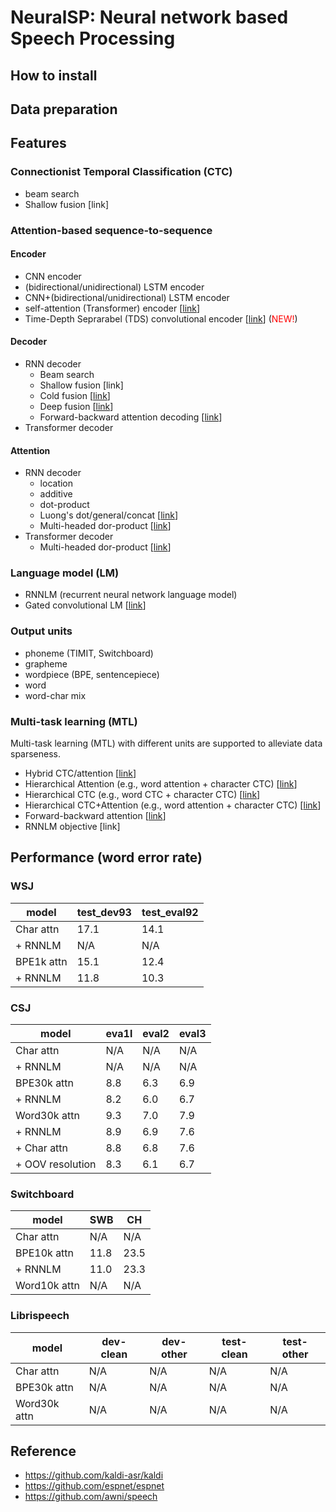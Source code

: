 # NeuralSP: Neural network based Speech Processing

## How to install

## Data preparation

## Features
### Connectionist Temporal Classification (CTC)
  - beam search
  - Shallow fusion [link]

### Attention-based sequence-to-sequence
#### Encoder
  - CNN encoder
  - (bidirectional/unidirectional) LSTM encoder
  - CNN+(bidirectional/unidirectional) LSTM encoder
  - self-attention (Transformer) encoder [[link](https://arxiv.org/abs/1706.03762)]
  - Time-Depth Seprarabel (TDS) convolutional encoder [[link](https://arxiv.org/abs/1904.02619)] (<font color="Red">NEW!</font>)

#### Decoder
  - RNN decoder
    - Beam search
    - Shallow fusion [link]
    - Cold fusion [[link](https://arxiv.org/abs/1708.06426)]
    - Deep fusion [[link](https://arxiv.org/abs/1503.03535)]
    - Forward-backward attention decoding [[link](https://www.isca-speech.org/archive/Interspeech_2018/pdfs/1160.pdf)]
    <!-- - cache -->
  - Transformer decoder

#### Attention
  - RNN decoder
    - location
    - additive
    - dot-product
    - Luong's dot/general/concat [[link](https://aclweb.org/anthology/D15-1166)]
    - Multi-headed dor-product [[link](https://arxiv.org/abs/1706.03762)]
  - Transformer decoder
    - Multi-headed dor-product [[link](https://arxiv.org/abs/1706.03762)]

### Language model (LM)
  - RNNLM (recurrent neural network language model)
  - Gated convolutional LM [[link](https://arxiv.org/abs/1612.08083)]

### Output units
  - phoneme (TIMIT, Switchboard)
  - grapheme
  - wordpiece (BPE, sentencepiece)
  - word
  - word-char mix

### Multi-task learning (MTL)
Multi-task learning (MTL) with different units are supported to alleviate data sparseness.
  - Hybrid CTC/attention [[link](https://www.merl.com/publications/docs/TR2017-190.pdf)]
  - Hierarchical Attention (e.g., word attention + character CTC) [[link](http://sap.ist.i.kyoto-u.ac.jp/lab/bib/intl/INA-SLT18.pdf)]
  - Hierarchical CTC (e.g., word CTC + character CTC) [[link](https://arxiv.org/abs/1711.10136)]
  - Hierarchical CTC+Attention (e.g., word attention + character CTC) [[link](http://www.sap.ist.i.kyoto-u.ac.jp/lab/bib/intl/UEN-ICASSP18.pdf)]
  - Forward-backward attention [[link](https://www.isca-speech.org/archive/Interspeech_2018/pdfs/1160.pdf)]
  - RNNLM objective [link]

## Performance (word error rate)
### WSJ
| model | test_dev93 | test_eval92 |
| --- | --- | --- |
| Char attn | 17.1 | 14.1 |
| + RNNLM | N/A | N/A |
| BPE1k attn | 15.1 | 12.4 |
| + RNNLM | 11.8 | 10.3 |

### CSJ
| model | eva1l | eval2 | eval3 |
| --- | --- | --- | --- |
| Char attn | N/A | N/A | N/A |
| + RNNLM  | N/A | N/A | N/A |
| BPE30k attn | 8.8 | 6.3 | 6.9 |
| + RNNLM | 8.2 | 6.0 | 6.7 |
| Word30k attn | 9.3 | 7.0 | 7.9 |
| + RNNLM | 8.9 | 6.9 | 7.6 |
| + Char attn | 8.8 | 6.8 | 7.6 |
| + OOV resolution | 8.3 | 6.1 | 6.7 |

### Switchboard
| model | SWB | CH |
| --- | --- | --- |
| Char attn | N/A | N/A |
| BPE10k attn | 11.8 | 23.5 |
| + RNNLM | 11.0 | 23.3 |
| Word10k attn | N/A | N/A |

### Librispeech
| model | dev-clean | dev-other | test-clean | test-other |
| --- | --- | --- | --- | --- |
| Char attn | N/A | N/A | N/A | N/A |
| BPE30k attn | N/A | N/A | N/A | N/A |
| Word30k attn | N/A | N/A | N/A | N/A |


## Reference
- https://github.com/kaldi-asr/kaldi
- https://github.com/espnet/espnet
- https://github.com/awni/speech

<!-- ## TODO
- WFST decoder
- Minimum WER training
- Convolutional decoder
- Speech Translation
- Tacotron2 -->
